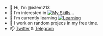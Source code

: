 - 👋 Hi, I’m @islem213
- 👀 I’m interested in [![My Skills](https://skillicons.dev/icons?i=html,css,js,wordpress)](#)...
- 🌱 I’m currently learning [![Learning](https://skillicons.dev/icons?i=androidstudio,py,ai,ps,xd)](#)
- 💞️ I work on random projecs in my free time.
- 📫 <a href="https://www.twitter.com/hislem213">Twitter</a> & <a href="https://t.me/islem213">Telegram</a>
